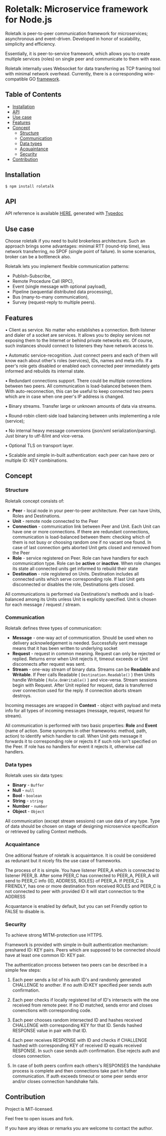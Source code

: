 # Roletalk: Microservice framework for Node.js

Roletalk is peer-to-peer communication framework for microservices; asynchronous and event-driven.
Developed in honor of scalability, simplicity and efficiency.

Essentially, it is peer-to-service framework, which allows you to create multiple services (roles) on single peer and communicate to them with ease.

Roletalk internally uses Websocket for data transferring as TCP framing tool with minimal network overhead.
Currently, there is a corresponding wire-compatible GO [framework](https://github.com/xshkut/roletalk-go).

## <a name='TableofContents'></a>Table of Contents

<!-- vscode-markdown-toc -->

* [Installation](#Installation)
* [ API](#API)
* [ Use case](#Usecase)
* [ Features](#Features)
* [ Concept](#Concept)
  + [ Structure](#Structure)
  + [ Communication](#Communication)
  + [ Data types](#Datatypes)
  + [ Acquaintance](#Acquaintance)
  + [ Security](#Security)
* [ Contribution](#Contribution)

<!-- vscode-markdown-toc-config

	numbering=false
	autoSave=true
	/vscode-markdown-toc-config -->

<!-- /vscode-markdown-toc -->

## <a name='Installation'></a>Installation

`$ npm install roletalk` 

## <a name='API'></a> API 

API referrence is available [HERE](https://xshkut.github.io/roletalk-js), generated with [Typedoc](https://typedoc.org/)

## <a name='Usecase'></a> Use case

Choose roletalk if you need to build brokerless architecture. Such an approach brings some advantages: minimal RTT (round-trip time), less network transferring, no SPOF (single point of failure). In some scenarios, broker can be a bottleneck also.

Roletalk lets you implement flexible communication patterns:

* Publish-Subscribe, 
* Remote Procedure Call (RPC), 
* Event (single message with optional payload), 
* Pipeline (sequential distributed data processing), 
* Bus (many-to-many communication), 
* Survey (request-reply to multiple peers).

## <a name='Features'></a> Features

• Client as service.
No matter who establishes a connection. Both listener and dialer of a socket are services.
It allows you to deploy services not exposing them to the Internet or behind private networks etc.
Of course, such instances should connect to listeners they have network access to.

• Automatic service-recognition. Just connect peers and each of them will know each about other's roles (services), IDs, names and meta info.
If a peer's role gets disabled or enabled each connected peer immediately gets informed and rebuilds its internal state.

• Redundant connections support. There could be multiple connections between two peers. All communication is load-balanced between them.
With auto-reconnection, this can be useful to keep connected two peers which are in case when one peer's IP address is changed.

• Binary streams. Transfer large or unknown amounts of data via streams.

• Round-robin client-side load balancing between units implementing a role (service); 

• No internal heavy message conversions (json/xml serialization/parsing). Just binary to utf-8/int and vice-versa.

• Optional TLS on transport layer.

• Scalable and simple in-built authentication: each peer can have zero or multiple ID: KEY combinations.

## <a name='Concept'></a> Concept

### <a name='Structure'></a> Structure

Roletalk concept consists of:

* <b>Peer</b> - local node in your peer-to-peer architecture. Peer can have Units, Roles and Destinations.
* <b>Unit</b> - remote node connected to the Peer
* <b>Connection</b> - communication link between Peer and Unit. Each Unit can have one or more connections. If there are redundant connections, communication is load-balanced between them: checking which of them is not busy or choosing random one if no vacant one found. In case of last connection gets aborted Unit gets closed and removed from the Peer
* <b>Role</b> - service registered on Peer. Role can have handlers for each communication type. Role can be <b>active</b> or <b>inactive</b>. When role changes its state all connected units get informed to rebuild their state
* <b>Destination</b> - role registered on Units. Destination includes all connected units which serve corresponding role. If last Unit gets disconnected or disables the role, Destinations gets closed.

All communications is performed via Destinations's methods and is load-balanced among its Units unless Unit is explicitly specified. Unit is chosen for each message / request / stream.

### <a name='Communication'></a> Communication

Roletalk defines three types of communication:

* <b>Message</b> - one-way act of communication. Should be used when no delivery acknowledgement is needed. Successfully sent message means that it has been written to underlying socket
* <b>Request</b> - request in common meaning. Request can only be rejected or replied. Returns error when Unit rejects it, timeout exceeds or Unit disconnects after request was sent.
* <b>Stream</b> - one-way stream of binary data. Streams can be <b>Readable</b> and <b>Writable</b>. If Peer calls Readable ( `Destination.Readable()` ) then Units handle Writable ( `Role.OnWritable()` ) and vice-versa. Stream sessions begin with Request. After Unit replied for request, data is transferred over connection used for the reply. If  connection aborts stream destroys.

Incoming messages are wrapped in <b>Context</b> - object with payload and meta info for all types of incoming messages (message, request, request for stream).

All communication is performed with two basic properties: <b>Role</b> and <b>Event</b> (name of action. Some synonyms in other frameworks: method, path, action) to identify which handler to call.
When Unit gets message it forwards it to corresponding role or rejects it if such role isn't specified on the Peer. If role has no handlers for event it rejects it, otherwise call handlers.

### <a name='Datatypes'></a> Data types

Roletalk uses six data types:

* <b>Binary</b> - `Buffer` 
* <b>Null</b> - `null` 
* <b>Bool</b> - `boolean` 
* <b>String</b> - `string` 
* <b>Number</b> - `number` 
* <b>Object</b> - `Object` 

All communication (except stream sessions) can use data of any type. Type of data should be chosen on stage of designing microservice specification or retrieved by calling Context methods.

### <a name='Acquaintance'></a> Acquaintance

One aditional feature of roletalk is acquaintance. It is could be considered as redunant but it nicely fits the use case of frameworks.

The process of it is simple. You have listener PEER_A which is connected to listener PEER_B. After some PEER_C has connected to PEER_A, PEER_A will send to PEER_C info {ID, ADDRESS, ROLES} of PEER_A. If PEER_C is FRIENDLY, has one or more destination from received ROLES and PEER_C is not connected to peer with provided ID it will start connection to the ADDRESS

Acquantance is enabled by default, but you can set Friendly option to FALSE to disable is.

### <a name='Security'></a> Security

To achieve strong MITM-protection use HTTPS.

Framework is provided with simple in-built authentication mechanism: preshared ID: KEY pairs. Peers which are supposed to be connected should have at least one common ID: KEY pair.

The authentication process between two peers can be described in a simple few steps:

1. Each peer sends a list of his auth ID's and randomly generated CHALLENGE to another. If no auth ID:KEY specified peer sends auth confirmation.

2. Each peer checks if locally registered list of ID's intersects with the one received from remote peer. If no ID matched, sends error and closes conenctions with corresponding code.

3. Each peer chooses random intersected ID and hashes received CHALLENGE with corresponding KEY for that ID. Sends hashed RESPONSE value in pair with that ID.

4. Each peer receives RESPONSE with ID and checks if CHALLENGE hashed with corresponding KEY of received ID equals received RESPONSE. In such case sends auth confirmation. Else rejects auth and closes connection.

5. In case of both peers confirm each others's RESPONSES the handshake process is complete and then connections take part in futher communication. If auth exceeds timeout or some peer sends error and/or closes connection handshake fails.

## <a name='Contribution'></a> Contribution

Project is MIT-licensed.

Feel free to open issues and fork.

If you have any ideas or remarks you are welcome to contact the author.

